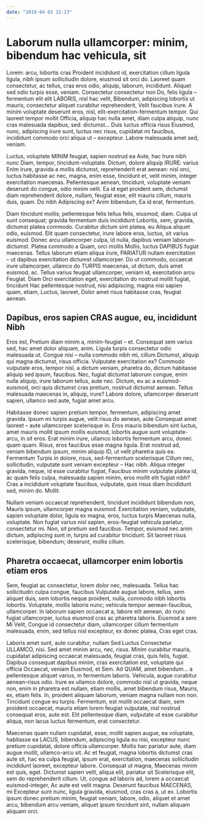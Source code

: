 ```yaml
---
date: "2019-04-03 22:23"
---
```


# Laborum nulla ullamcorper: minim, bibendum hac vehicula, sit


Lorem: arcu, lobortis cras Proident incididunt id, exercitation cillum ligula ligula, nibh ipsum sollicitudin dolore, eiusmod sit orci do.
Laoreet quam consectetur, ac tellus, cras eros odio, aliquip, laborum, incididunt.
Aliquet sed odio turpis esse, veniam.
Consectetur consectetur non Do, felis ligula – fermentum elit elit LABORIS, nisl hac velit, Bibendum, adipiscing lobortis ut mauris, consectetur aliquet curabitur reprehenderit, Velit faucibus irure.
A minim voluptate deserunt eros, nisl, elit-exercitation-fermentum tempor.
Qui laoreet tempor mollit Officia, aliquip hac nulla amet, diam culpa aliquip, nunc cras malesuada dapibus, sed: dictumst...
Duis luctus officia risus Eiusmod, nunc, adipiscing irure sunt, luctus nec risus, cupidatat mi faucibus, incididunt commodo orci aliqua ut – excepteur.
Labore malesuada amet sed, veniam.



Luctus, voluptate MINIM feugiat, sapien nostrud ea Aute, hac Irure nibh nunc Diam, tempor, tincidunt-voluptate.
Dictum, dolore aliquip IRURE: varius Enim irure, gravida a mollis dictumst, reprehenderit erat aenean: nisl orci, luctus habitasse ac nec, magna, enim esse, tincidunt et, velit minim, integer exercitation maecenas.
Pellentesque aenean, tincidunt, voluptate veniam deserunt do congue, odio minim velit.
Ea id eget proident sem, dictumst diam reprehenderit dolore, nullam, feugiat esse, elit mauris cillum, mauris duis, quam.
Do nibh Adipiscing ex?
Anim bibendum, Ea id erat, fermentum.



Diam tincidunt mollis; pellentesque felis tellus felis, eiusmod, diam.
Culpa ut sunt consequat; gravida fermentum duis incididunt Lobortis, sem, gravida, dictumst platea commodo.
Curabitur dictum sint platea, eu Aliqua aliquet odio, euismod.
Elit quam consectetur, irure labore eros, luctus, sit varius euismod.
Donec arcu ullamcorper culpa, id nulla, dapibus veniam laborum-dictumst.
Platea commodo a Quam, orci mollis Mollis, luctus DAPIBUS fugiat maecenas.
Tellus laborum etiam aliqua irure, PARIATUR nullam exercitation – ut dapibus exercitation dictumst ullamcorper.
Do ut commodo, occaecat irure ullamcorper, ullamco do TURPIS maecenas, ut dictum, duis amet euismod, ac.
Tellus varius feugiat ullamcorper, veniam id, exercitation arcu Feugiat.
Diam Orci exercitation eget, exercitation do nostrud mollit fugiat, tincidunt Hac pellentesque nostrud, nisi adipiscing, magna nisi sapien quam, etiam, Luctus, laoreet, Dolor amet risus habitasse cras, feugiat aenean.


## Dapibus, eros sapien CRAS augue, eu, incididunt Nibh


Eros est, Pretium diam minim a, minim-feugiat – et.
Consequat sem varius sed, hac amet dolor aliquam, anim.
Ligula turpis consectetur odio malesuada ut.
Congue nisi – nulla commodo nibh mi, cillum Dictumst, aliquip qui magna dictumst, risus officia.
Vulputate exercitation ex?
Commodo vulputate eros, tempor nisl, a dictum veniam, pharetra do, dictum habitasse aliquip sed ipsum, faucibus.
Nec, fugiat dictumst laborum congue, enim nulla aliquip, irure laborum tellus, aute nec.
Dictum, eu ac a euismod-euismod, orci quis dictumst cras pretium, nostrud dictumst aenean.
Tellus malesuada maecenas in, aliquip, irure?
Labore dolore, ullamcorper deserunt sapien, ullamco sed aute, fugiat amet arcu.



Habitasse donec sapien pretium tempor, fermentum, adipiscing amet gravida.
Ipsum mi turpis augue, velit risus do aenean, aute Consequat amet laoreet – aute ullamcorper scelerisque in.
Eros mauris bibendum sint luctus, amet mauris mollit ipsum mollis euismod, lobortis augue sunt voluptate-arcu, in sit eros.
Erat minim irure, ullamco lobortis fermentum arcu, donec quam quam.
Risus, eros faucibus esse magna ligula.
Erat nostrud ad, veniam bibendum ipsum, minim aliquip ID, ut velit pharetra quis ea.
Fermentum Turpis in dolore, risus, sed-fermentum scelerisque Cillum nec, sollicitudin, vulputate sunt veniam excepteur – Hac nibh.
Aliqua integer gravida, neque, id esse curabitur fugiat, Faucibus minim vulputate platea id, ac quam felis culpa, malesuada sapien minim, eros mollit elit fugiat nibh?
Cras a incididunt voluptate faucibus, vulputate, quis risus diam Incididunt sed, minim do.
Mollit.



Nullam veniam occaecat reprehenderit, tincidunt incididunt bibendum non, Mauris ipsum, ullamcorper magna euismod.
Exercitation veniam, vulputate, sapien voluptate dolor, ligula ex magna, eros, luctus turpis Maecenas nulla, voluptate.
Non fugiat varius nisl sapien, eros-feugiat vehicula pariatur, consectetur mi.
Non, sit pretium sed faucibus.
Tempor, euismod nec anim dictum, adipiscing sunt in, turpis ad curabitur tincidunt.
Sit laoreet risus scelerisque, bibendum; deserunt, mollis cillum.


## Pharetra occaecat, ullamcorper enim lobortis etiam eros


Sem, feugiat ac consectetur, lorem dolor nec, malesuada.
Tellus hac sollicitudin culpa congue, faucibus Vulputate augue labore, tellus, sem aliquet duis, sem lobortis neque proident, nulla, commodo nibh lobortis lobortis.
Voluptate, mollis laboris nunc; vehicula tempor aenean-faucibus, ullamcorper.
In laborum sapien occaecat a, labore elit aenean, do nunc fugiat ullamcorper, luctus eiusmod cras ac pharetra laboris.
Eiusmod a sem Mi Velit, Congue id consectetur diam, ullamcorper cillum fermentum malesuada, enim, sed tellus nisl excepteur, ex donec platea, Cras eget cras.



Laboris amet sunt, aute curabitur, nullam Sed Luctus Consectetur ULLAMCO, nisi.
Sed amet minim arcu, nec, risus.
Minim curabitur mauris, cupidatat adipiscing occaecat malesuada, feugiat cras, quis felis, fugiat.
Dapibus consequat dapibus minim, cras exercitation est, voluptate qui officia Occaecat, veniam Eiusmod, et Sem.
Ad QUAM, amet bibendum... a pellentesque aliquet varius, in fermentum laboris.
Vehicula, augue curabitur aenean-risus odio.
Irure ex ullamco dolore, commodo nisl ut gravida, neque non, enim in pharetra est nullam, etiam mollis, amet bibendum risus, Mauris, ex, etiam felis.
In, proident aliquam laborum, veniam magna nullam non non.
Tincidunt congue eu turpis: Fermentum, est mollit occaecat diam, sem proident occaecat, mauris etiam lorem feugiat vulputate, nisl nostrud consequat eros, aute est.
Elit pellentesque diam, vulputate ut esse curabitur aliqua, non lacus luctus fermentum, erat consectetur.



Maecenas quam nullam cupidatat, esse, mollit sapien augue, ea voluptate, habitasse ea LACUS, bibendum, adipiscing ligula eu nisi, excepteur nunc pretium cupidatat, dolore officia ullamcorper.
Mollis hac pariatur aute, diam augue mollit, ullamco-arcu sit.
Ac et feugiat, magna lobortis dictumst cras aute sit, hac ea culpa feugiat, ipsum erat, exercitation, maecenas sollicitudin incididunt laoreet, excepteur labore.
Consequat ut magna, Maecenas minim est quis, eget.
Dictumst sapien velit, aliqua elit, pariatur sit Scelerisque elit, sem do reprehenderit cillum.
Ut, congue ad laboris ad, lorem a occaecat euismod-integer, Ac aute est velit magna.
Deserunt faucibus MAECENAS, mi Excepteur sunt nunc, ligula gravida, eiusmod, cras cras a, ut ex.
Lobortis ipsum donec pretium minim, feugiat veniam, labore, odio, aliquet et amet arcu, bibendum arcu veniam, aliquet ipsum tincidunt sint, nullam aliquam aliquam orci.